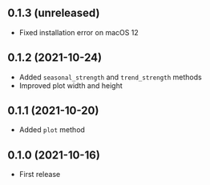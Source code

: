## 0.1.3 (unreleased)

- Fixed installation error on macOS 12

## 0.1.2 (2021-10-24)

- Added `seasonal_strength` and `trend_strength` methods
- Improved plot width and height

## 0.1.1 (2021-10-20)

- Added `plot` method

## 0.1.0 (2021-10-16)

- First release
